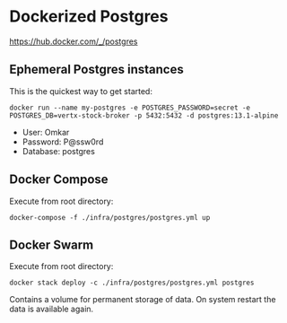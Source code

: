 # Dockerized Postgres

https://hub.docker.com/_/postgres

## Ephemeral Postgres instances
This is the quickest way to get started:
```
docker run --name my-postgres -e POSTGRES_PASSWORD=secret -e POSTGRES_DB=vertx-stock-broker -p 5432:5432 -d postgres:13.1-alpine
```

* User: Omkar
* Password: P@ssw0rd
* Database: postgres

## Docker Compose
Execute from root directory:
```
docker-compose -f ./infra/postgres/postgres.yml up
```

## Docker Swarm
Execute from root directory:
```
docker stack deploy -c ./infra/postgres/postgres.yml postgres
```

Contains a volume for permanent storage of data. On system restart the data is available again.
